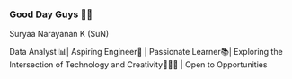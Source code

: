 ### Good Day Guys 🙏🏻

Suryaa Narayanan K (SuN)


Data Analyst 📊| Aspiring Engineer🤖 | Passionate Learner📚| Exploring the Intersection of Technology and Creativity👨🏽‍💻 | Open to Opportunities


<!--
**Suryaa07/Suryaa07** is a ✨ _special_ ✨ repository because its `README.md` (this file) appears on your GitHub profile.

Here are some ideas to get you started:

- 🔭 I’m currently working on ...
- 🌱 I’m currently learning ...
- 👯 I’m looking to collaborate on ...
- 🤔 I’m looking for help with ...
- 💬 Ask me about ...
- 📫 How to reach me: ...
- 😄 Pronouns: ...
- ⚡ Fun fact: ...
-->
